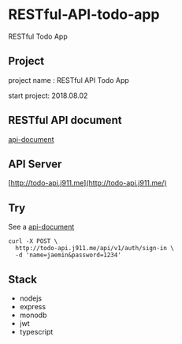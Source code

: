 # RESTful-API-todo-app
RESTful Todo App 

## Project
project name : RESTful API Todo App 

start project: 2018.08.02

## RESTful API document
[api-document](https://github.com/J911/RESTful-todo-app/blob/master/docs/api-document.md)

## API Server
[http://todo-api.j911.me](http://todo-api.j911.me/)

## Try

See a [api-document](https://github.com/J911/RESTful-todo-app/blob/master/docs/api-document.md)

```
curl -X POST \
  http://todo-api.j911.me/api/v1/auth/sign-in \
  -d 'name=jaemin&password=1234'
```

## Stack
- nodejs
- express
- monodb
- jwt
- typescript
